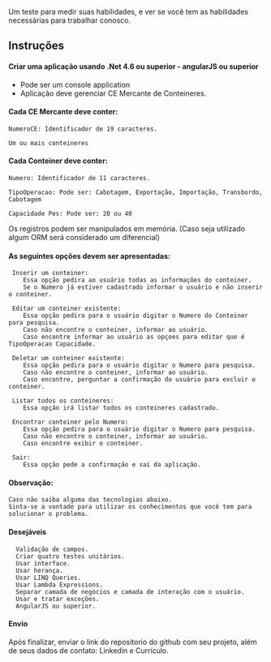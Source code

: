 Um teste para medir suas habilidades, e ver se você tem as habilidades necessárias para trabalhar conosco.

## Instruções

#### Criar uma aplicação usando .Net 4.6 ou superior - angularJS ou superior

- Pode ser um console application
- Aplicação deve gerenciar CE Mercante de Conteineres.

#### Cada CE Mercante deve conter: 
    
    NumeroCE: Identificador de 19 caracteres.
	
    Um ou mais conteineres
   
#### Cada Conteiner deve conter: 
    
    Numero: Identificador de 11 caracteres.
	
	TipoOperacao: Pode ser: Cabotagem, Exportação, Importação, Transbordo, Cabotagem
	
    Capacidade Pes: Pode ser: 20 ou 40
	
	
Os registros podem ser manipulados em memória. 
(Caso seja utilizado algum ORM será considerado um diferencial)

#### As seguintes opções devem ser apresentadas:
     
     Inserir um conteiner:
        Essa opção pedira ao usuário todas as informações do conteiner.
        Se o Numero já estiver cadastrado informar o usuário e não inserir o conteiner.       
        
     Editar um conteiner existente:
        Essa opção pedira para o usuário digitar o Numero do Conteiner para pesquisa.
        Caso não encontre o conteiner, informar ao usuário.
        Caso encontre informar ao usuário as opçoes para editar que é TipoOperacao Capacidade.
     
     Deletar um conteiner existente:
        Essa opção pedira para o usuário digitar o Numero para pesquisa.
        Caso não encontre o conteiner, informar ao usuário.
        Caso encontre, perguntar a confirmação do usuário para excluir o conteiner.
     
     Listar todos os conteineres:
        Essa opção irá listar todos os conteineres cadastrado.
     
     Encontrar conteiner pelo Numero:
        Essa opção pedira para o usuário digitar o Numero para pesquisa.
        Caso não encontre o conteiner, informar ao usuário.
        Caso encontre exibir o conteiner.
     
     Sair:
        Essa opção pede a confirmação e sai da aplicação.
        
        
#### Observação: 

    Caso não saiba alguma das tecnologias abaixo. 
    Sinta-se a vontade para utilizar os conhecimentos que você tem para solucionar o problema.    
       
    
#### Desejáveis    
      Validação de campos.
      Criar quatro testes unitários.
      Usar interface.
      Usar herança.
      Usar LINQ Queries.
      Usar Lambda Expressions.
      Separar camada de negócios e camada de interação com o usuário.
      Usar e tratar exceções.
	  AngularJS ou superior.
      
#### Envio

Após finalizar, enviar o link do repositorio do github com seu projeto, além de seus dados de contato: Linkedin e Currículo.

